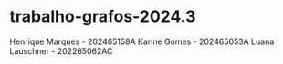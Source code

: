 # trabalho-grafos-2024.3

Henrique Marques - 202465158A
Karine Gomes - 202465053A
Luana Lauschner - 202265062AC
